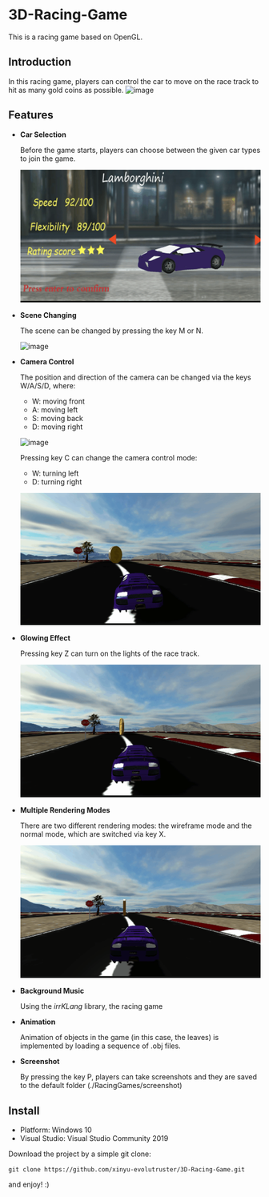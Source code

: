 # 3D-Racing-Game
This is a racing game based on OpenGL.

## Introduction
In this racing game, players can control the car to move on the race track to hit as many gold coins as possible. 
![image](./images/introduction.gif)

## Features
- **Car Selection**
  
  Before the game starts, players can choose between the given car types to join the game.

  ![image](./images/car_selection.gif)

- **Scene Changing**
  
  The scene can be changed by pressing the key M or N.

  ![image](./images/scene_change.gif)

- **Camera Control**

  The position and direction of the camera can be changed via the keys W/A/S/D, where:

  - W: moving front
  - A: moving left
  - S: moving back
  - D: moving right
  
  ![image](./images/moving_2.gif)

  Pressing key C can change the camera control mode:

  - W: turning left
  - D: turning right 

  ![image](./images/moving_1.gif)

- **Glowing Effect**
  
  Pressing key Z can turn on the lights of the race track.

  ![image](./images/glowing.gif)

- **Multiple Rendering Modes**

  There are two different rendering modes: the wireframe mode and the normal mode, which are switched via key X.
   
  ![image](./images/rendering_mode.gif)

- **Background Music**

  Using the *irrKLang* library, the racing game

- **Animation**

  Animation of objects in the game (in this case, the leaves) is implemented by loading a sequence of .obj files.


- **Screenshot**
  
  By pressing the key P, players can take screenshots and they are saved to the default folder (./RacingGames/screenshot)

## Install

- Platform: Windows 10
- Visual Studio: Visual Studio Community 2019

Download the project by a simple git clone:

~~~
git clone https://github.com/xinyu-evolutruster/3D-Racing-Game.git
~~~

and enjoy! :)
